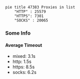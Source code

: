 
```mermaid
pie title 47383 Proxies in list
    "HTTP" : 25579
    "HTTPS": 7301
    "SOCKS" : 20065
```

### Some Info
#### Average Timeout

- mixed: 3.1s
- http: 1.5s
- https: 8.5s
- socks: 6.2s
